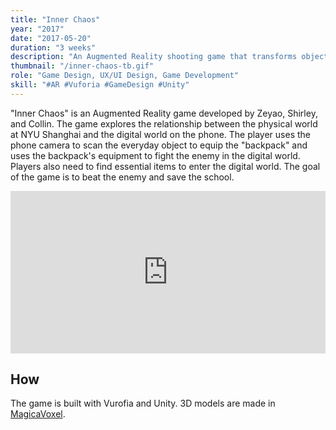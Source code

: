 ```yaml
---
title: "Inner Chaos"
year: "2017"
date: "2017-05-20"
duration: "3 weeks"
description: "An Augmented Reality shooting game that transforms objects in our life into your weapon in the digital world."
thumbnail: "/inner-chaos-tb.gif"
role: "Game Design, UX/UI Design, Game Development"
skill: "#AR #Vuforia #GameDesign #Unity"
---
```


"Inner Chaos" is an Augmented Reality game developed by Zeyao, Shirley, and Collin. The game explores the relationship between the physical world at NYU Shanghai and the digital world on the phone. The player uses the phone camera to scan the everyday object to equip the "backpack" and uses the backpack's equipment to fight the enemy in the digital world. Players also need to find essential items to enter the digital world. The goal of the game is to beat the enemy and save the school.

<div style="padding:51.54% 0 0 0;position:relative;"><iframe src="https://player.vimeo.com/video/217797576" style="position:absolute;top:0;left:0;width:100%;height:100%;" frameborder="0" allow="autoplay; fullscreen" allowfullscreen></iframe></div><script src="https://player.vimeo.com/api/player.js"></script>

## How

The game is built with Vurofia and Unity. 3D models are made in [MagicaVoxel](https://ephtracy.github.io/).
